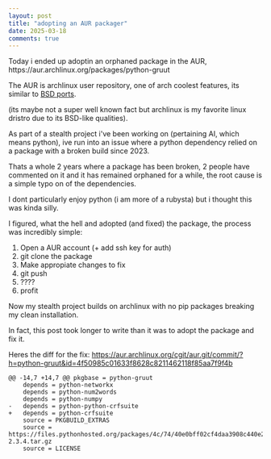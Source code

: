 ```yaml
---
layout: post
title: "adopting an AUR packager"
date: 2025-03-18
comments: true
---
```


<p class="intro">
Today i ended up adoptin an orphaned package in the AUR, https://aur.archlinux.org/packages/python-gruut 
</p>

The AUR is archlinux user repository, one of arch coolest features, its similar to [BSD ports](https://aur.archlinux.org/).

(its maybe not a super well known fact but archlinux is my favorite linux dristro due to its BSD-like qualities).

As part of a stealth project i've been working on (pertaining AI, which means python), 
ive run into an issue where a python dependency relied on a package with a broken build since 2023.

Thats a whole 2 years where a package has been broken, 2 people have commented on it and it has remained orphaned for a while, 
the root cause is a simple typo on of the dependencies.

I dont particularly enjoy python (i am more of a rubysta) but i thought this was kinda silly.

I figured, what the hell and adopted (and fixed) the package, the process was incredibly simple:

1. Open a AUR account (+ add ssh key for auth)
1. git clone the package
1. Make appropiate changes to fix
1. git push
1. ????
1. profit

Now my stealth project builds on archlinux with no pip packages breaking my clean installation.

In fact, this post took longer to write than it was to adopt the package and fix it.

Heres the diff for the fix: https://aur.archlinux.org/cgit/aur.git/commit/?h=python-gruut&id=4f50985c01633f8628c8211462118f85aa7f9f4b 

```
@@ -14,7 +14,7 @@ pkgbase = python-gruut
 	depends = python-networkx
 	depends = python-num2words
 	depends = python-numpy
-	depends = python-python-crfsuite
+	depends = python-crfsuite
 	source = PKGBUILD_EXTRAS
 	source = https://files.pythonhosted.org/packages/4c/74/40e0bff02cf4daa3908c440e2111b20490c82080259f0114d0cfe07ce126/gruut-2.3.4.tar.gz
 	source = LICENSE
```
